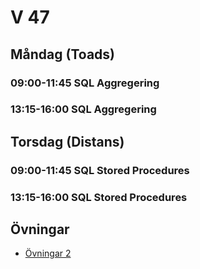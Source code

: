 # V 47

## Måndag (Toads)
### 09:00-11:45 SQL Aggregering
### 13:15-16:00 SQL Aggregering
## Torsdag (Distans)
### 09:00-11:45 SQL Stored Procedures
### 13:15-16:00 SQL Stored Procedures

## Övningar
* [Övningar 2](%C3%96vningar2.md)